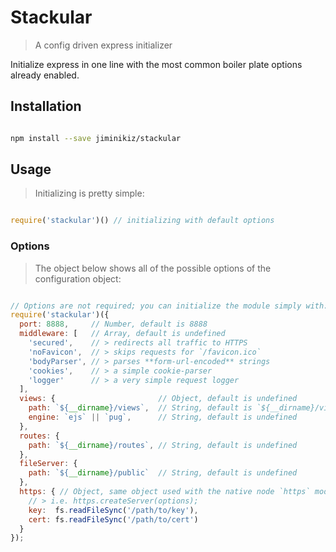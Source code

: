 # Stackular
> A config driven express initializer

Initialize express in one line with the most common boiler plate options already enabled.

## Installation

```bash

npm install --save jiminikiz/stackular

```

## Usage
> Initializing is pretty simple:


```javascript

require('stackular')() // initializing with default options

```

### Options
> The object below shows all of the possible options of the configuration object:

```javascript

// Options are not required; you can initialize the module simply with: require('stackular')();
require('stackular')({
  port: 8888,     // Number, default is 8888
  middleware: [   // Array, default is undefined
    'secured',    // > redirects all traffic to HTTPS
    'noFavicon',  // > skips requests for `/favicon.ico`
    'bodyParser', // > parses **form-url-encoded** strings
    'cookies',    // > a simple cookie-parser
    'logger'      // > a very simple request logger
  ],
  views: {                       // Object, default is undefined
    path: `${__dirname}/views`,  // String, default is `${__dirname}/views`
    engine: `ejs` || `pug`,      // String, default is undefined
  },
  routes: {
    path: `${__dirname}/routes`, // String, default is undefined
  },
  fileServer: {
    path: `${__dirname}/public`  // String, default is undefined
  },
  https: { // Object, same object used with the native node `https` module,
    // > i.e. https.createServer(options);
    key:  fs.readFileSync('/path/to/key'),
    cert: fs.readFileSync('/path/to/cert')
  }                   
});

```
